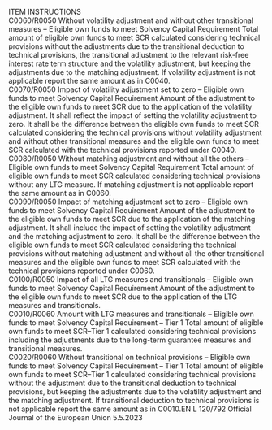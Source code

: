  
ITEM  INSTRUCTIONS  
C0060/R0050  Without volatility adjustment 
and without other transitional 
measures – Eligible own funds 
to meet Solvency Capital 
Requirement  Total amount of eligible own funds to meet SCR calculated considering technical 
provisions without the adjustments due to the transitional deduction to technical 
provisions, the transitional adjustment to the relevant risk-free interest rate term 
structure and the volatility adjustment, but keeping the adjustments due to the 
matching adjustment. 
If volatility adjustment is not applicable report the same amount as in C0040.  
C0070/R0050  Impact of volatility adjustment 
set to zero – Eligible own 
funds to meet Solvency Capital 
Requirement  Amount of the adjustment to the eligible own funds to meet SCR due to the 
application of the volatility adjustment. It shall reflect the impact of setting the 
volatility adjustment to zero. 
It shall be the difference between the eligible own funds to meet SCR calculated 
considering the technical provisions without volatility adjustment and without 
other transitional measures and the eligible own funds to meet SCR calculated 
with the technical provisions reported under C0040.  
C0080/R0050  Without matching adjustment 
and without all the others – 
Eligible own funds to meet 
Solvency Capital Requirement  Total amount of eligible own funds to meet SCR calculated considering technical 
provisions without any LTG measure. 
If matching adjustment is not applicable report the same amount as in C0060.  
C0090/R0050  Impact of matching 
adjustment set to zero – 
Eligible own funds to meet 
Solvency Capital Requirement  Amount of the adjustment to the eligible own funds to meet SCR due to the 
application of the matching adjustment. It shall include the impact of setting the 
volatility adjustment and the matching adjustment to zero. 
It shall be the difference between the eligible own funds to meet SCR calculated 
considering the technical provisions without matching adjustment and without all 
the other transitional measures and the eligible own funds to meet SCR calculated 
with the technical provisions reported under C0060.  
C0100/R0050  Impact of all LTG measures 
and transitionals – Eligible 
own funds to meet Solvency 
Capital Requirement  Amount of the adjustment to the eligible own funds to meet SCR due to the 
application of the LTG measures and transitionals.  
C0010/R0060  Amount with LTG measures 
and transitionals – Eligible 
own funds to meet Solvency 
Capital Requirement – Tier 1  Total amount of eligible own funds to meet SCR–Tier 1 calculated considering 
technical provisions including the adjustments due to the long-term guarantee 
measures and transitional measures.  
C0020/R0060  Without transitional on 
technical provisions – Eligible 
own funds to meet Solvency 
Capital Requirement – Tier 1  Total amount of eligible own funds to meet SCR–Tier 1 calculated considering 
technical provisions without the adjustment due to the transitional deduction to 
technical provisions, but keeping the adjustments due to the volatility adjustment 
and the matching adjustment. 
If transitional deduction to technical provisions is not applicable report the same 
amount as in C0010.EN  L 120/792 Official Journal of the European Union 5.5.2023